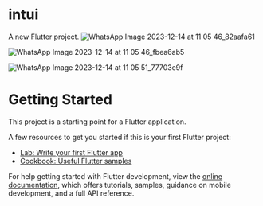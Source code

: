 # intui

A new Flutter project.
![WhatsApp Image 2023-12-14 at 11 05 46_82aafa61](https://github.com/Skr7867/Bike_rent_App/assets/113183597/1f5bba5f-57f5-45ae-8a16-cbc8fc32b7a5)

![WhatsApp Image 2023-12-14 at 11 05 46_fbea6ab5](https://github.com/Skr7867/Bike_rent_App/assets/113183597/f1ae4f0e-5c94-47ac-aff1-a0df7f3d2b85)

![WhatsApp Image 2023-12-14 at 11 05 51_77703e9f](https://github.com/Skr7867/Bike_rent_App/assets/113183597/84c21f2a-bc8f-46cb-a380-1ea251c281c7)




# Getting Started

This project is a starting point for a Flutter application.

A few resources to get you started if this is your first Flutter project:

- [Lab: Write your first Flutter app](https://docs.flutter.dev/get-started/codelab)
- [Cookbook: Useful Flutter samples](https://docs.flutter.dev/cookbook)

For help getting started with Flutter development, view the
[online documentation](https://docs.flutter.dev/), which offers tutorials,
samples, guidance on mobile development, and a full API reference.
